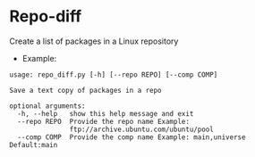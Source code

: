 Repo-diff
=========

Create a list of packages in a Linux repository

* Example:

```
usage: repo_diff.py [-h] [--repo REPO] [--comp COMP]

Save a text copy of packages in a repo

optional arguments:
  -h, --help   show this help message and exit
  --repo REPO  Provide the repo name Example:
               ftp://archive.ubuntu.com/ubuntu/pool
  --comp COMP  Provide the comp name Example: main,universe Default:main


```
